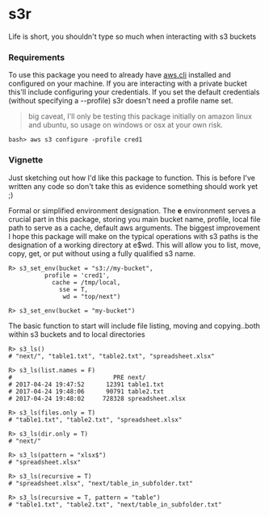 # s3r
Life is short, you shouldn't type so much when interacting with s3 buckets

### Requirements
To use this package you need to already have [aws.cli](http://docs.aws.amazon.com/cli/latest/userguide/installing.html) installed and configured on your machine. If you are interacting with a private bucket this'll include configuring your credentials. If you set the default credentials (without specifying a --profile) s3r doesn't need a profile name set.

> big caveat, I'll only be testing this package initially on amazon linux and ubuntu, so usage on windows or osx at your own risk.

```
bash> aws s3 configure -profile cred1
```
### Vignette
Just sketching out how I'd like this package to function. This is before I've written any code so don't take this as evidence something should work yet ;)

Formal or simplified environment designation. The **e** environment serves a crucial part in this package, storing you main bucket name, profile, local file path to serve as a cache, default aws arguments. The biggest improvement I hope this package will make on the typical operations with s3 paths is the designation of a working directory at e$wd. This will allow you to list, move, copy, get, or put without using a fully qualified s3 name.
```
R> s3_set_env(bucket = "s3://my-bucket",
          profile = 'cred1',
            cache = /tmp/local,
          	  sse = T,
               wd = "top/next")

R> s3_set_env(bucket = "my-bucket")
```

The basic function to start will include file listing, moving and copying..both within s3 buckets and to local directories
```
R> s3_ls()
# "next/", "table1.txt", "table2.txt", "spreadsheet.xlsx"

R> s3_ls(list.names = F)
#                            PRE next/
# 2017-04-24 19:47:52      12391 table1.txt
# 2017-04-24 19:48:06      90791 table2.txt
# 2017-04-24 19:48:02     728328 spreadsheet.xlsx

R> s3_ls(files.only = T)
# "table1.txt", "table2.txt", "spreadsheet.xlsx"

R> s3_ls(dir.only = T)
# "next/"

R> s3_ls(pattern = "xlsx$")
# "spreadsheet.xlsx"

R> s3_ls(recursive = T)
# "spreadsheet.xlsx", "next/table_in_subfolder.txt"

R> s3_ls(recursive = T, pattern = "table")
# "table1.txt", "table2.txt", "next/table_in_subfolder.txt"
```
